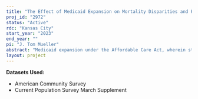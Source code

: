 ```yaml
---
title: "The Effect of Medicaid Expansion on Mortality Disparities and Poverty"
proj_id: "2972"
status: "Active"
rdc: "Kansas City"
start_year: "2023"
end_year: ""
pi: "J. Tom Mueller"
abstract: "Medicaid expansion under the Affordable Care Act, wherein states have the option to expand Medicaid coverage to adults with household incomes up to 138 percent of the federal poverty level, has been shown to reduce mortality rates nationwide. From 2014 to 2018, mortality rates dropped 3.6% more in states that expanded Medicaid than those that did not. Although the impact of Medicaid expansion on mortality is well-documented, its impact on mortality disparities remains underexamined. The overarching goal of this study is to identify the relationship between Medicaid expansion and rural-urban ethnoracial disparities, while also estimating the mediating role of poverty alleviation in this relationship. The project will be completed through three specifics aims. The first to be completed outside of the RDC, and the second two to be completed within the RDC. In Aim 1, we will estimate the effect of Medicaid expansion on ethnoracial mortality disparities by rural-urban status from 2011 to 2019. We will do so using time-varying difference-in-difference design with marginal prediction analysis via census data and restricted data from the National Vital Statistics System. In Aim 2, we will improve the cost-of-living adjustment in the existing Supplemental Poverty Measure and estimate the improved measure at the county level from 2011 to 2019. As detailed in our Methodology, we will do so using restricted American Community Survey data, alongside the SPM-ACS estimates generated by Fox et al. (2020), to create a county-specific cost-of-living adjustment and corresponding county-specific and county-sensitive poverty estimates. In Aim 3, we will bring estimates of all-cause mortality generated via restricted CDC data into the RDC to estimate the mediating role of poverty reduction in the relationship between Medicaid expansion and rural-urban ethnoracial mortality disparities from 2009 to 2019. We will do so by integrating our estimates of the supplemental poverty measure with our difference-in-difference models from Aim 1."
layout: project
---
```


**Datasets Used:**

  - American Community Survey 
  - Current Population Survey March Supplement 

